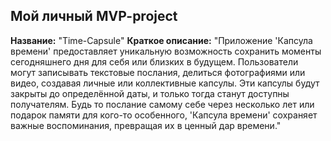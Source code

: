 ## Мой личный MVP-project
 **Название:**  "Time-Capsule"
**Краткое описание:**  "Приложение 'Капсула времени' предоставляет уникальную возможность сохранить моменты сегодняшнего дня для себя или близких в будущем. Пользователи могут записывать текстовые послания, делиться фотографиями или видео, создавая личные или коллективные капсулы. Эти капсулы будут закрыты до определённой даты, и только тогда станут доступны получателям. Будь то послание самому себе через несколько лет или подарок памяти для кого-то особенного, 'Капсула времени' сохраняет важные воспоминания, превращая их в ценный дар времени."